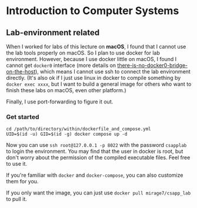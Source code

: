 # Introduction to Computer Systems

## Lab-environment related

When I worked for labs of this lecture on **macOS**, I found that I cannot use the lab tools properly on macOS. So I plan to use docker for lab environment. However, because I use docker little on macOS, I found I cannot get `docker0` interface (more details on [there-is-no-docker0-bridge-on-the-host](https://docs.docker.com/desktop/networking/#there-is-no-docker0-bridge-on-the-host)), which means I cannot use ssh to connect the lab environment directly. (It's also ok if I just use linux in docker to compile something by `docker exec xxxx`, but I want to build a general image for others who want to finish these labs on macOS, even other platform.)

Finally, I use port-forwarding to figure it out.

### Get started

```
cd /path/to/directory/within/dockerfile_and_compose.yml
UID=$(id -u) GID=$(id -g) docker compose up -d
```

Now you can use `ssh root@127.0.0.1 -p 8022` with the password `csapplab` to login the environment. You may find that the user in docker is root, but don't worry about the permission of the compiled executable files. Feel free to use it.

If you're familiar with `docker` and `docker-compose`, you can also customize them for you.

If you only want the image, you can just use `docker pull mirage7/csapp_lab` to pull it.
